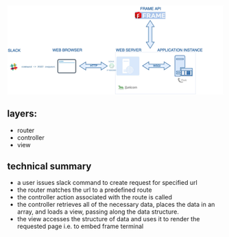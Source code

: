 ![architecture](https://github.com/dusan-pilot/frack/blob/master/docs/arch.jpeg)

## layers:

- router
- controller
- view


## technical summary

- a user issues slack command to create request for specified url
- the router matches the url to a predefined route
- the controller action associated with the route is called
- the controller retrieves all of the necessary data, places the data in an array, and loads a view, passing along the data structure.
- the view accesses the structure of data and uses it to render the requested page i.e. to embed frame terminal
